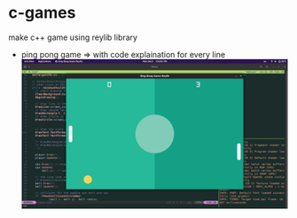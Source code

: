 # c-games
make c++ game using reylib library
- ping pong game => with code explaination for every line 
![ping pong](images/ping-pong.png)

